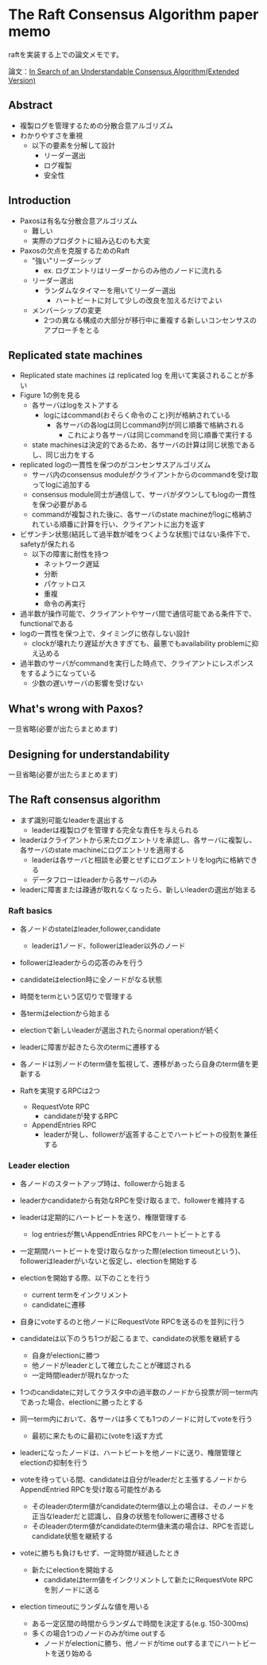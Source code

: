# The Raft Consensus Algorithm paper memo

raftを実装する上での論文メモです。

論文：[In Search of an Understandable Consensus Algorithm(Extended Version)](https://raft.github.io/raft.pdf)

## Abstract

- 複製ログを管理するための分散合意アルゴリズム
- わかりやすさを重視
  - 以下の要素を分解して設計
    - リーダー選出
    - ログ複製
    - 安全性

## Introduction

- Paxosは有名な分散合意アルゴリズム
  - 難しい
  - 実際のプロダクトに組み込むのも大変
- Paxosの欠点を克服するためのRaft
  - "強い"リーダーシップ
    - ex. ログエントリはリーダーからのみ他のノードに流れる
  - リーダー選出
    - ランダムなタイマーを用いてリーダー選出
      - ハートビートに対して少しの改良を加えるだけでよい
  - メンバーシップの変更
    - 2つの異なる構成の大部分が移行中に重複する新しいコンセンサスのアプローチをとる

## Replicated state machines

- Replicated state machines は replicated log を用いて実装されることが多い
- Figure 1の例を見る
  - 各サーバはlogをストアする
    - logにはcommand(おそらく命令のこと)列が格納されている
      - 各サーバの各logは同じcommand列が同じ順番で格納される
        - これにより各サーバは同じcommandを同じ順番で実行する
  - state machinesは決定的であるため、各サーバの計算は同じ状態であるし、同じ出力をする
- replicated logの一貫性を保つのがコンセンサスアルゴリズム
  - サーバ内のconsensus moduleがクライアントからのcommandを受け取ってlogに追加する
  - consensus module同士が通信して、サーバがダウンしてもlogの一貫性を保つ必要がある
  - commandが複製された後に、各サーバのstate machineがlogに格納されている順番に計算を行い、クライアントに出力を返す
- ビザンチン状態(結託して過半数が嘘をつくような状態)ではない条件下で、safetyが保たれる
  - 以下の障害に耐性を持つ
    - ネットワーク遅延
    - 分断
    - パケットロス
    - 重複
    - 命令の再実行
- 過半数が操作可能で、クライアントやサーバ間で通信可能である条件下で、functionalである
- logの一貫性を保つ上で、タイミングに依存しない設計
  - clockが壊れたり遅延が大きすぎても、最悪でもavailability problemに抑え込める
- 過半数のサーバがcommandを実行した時点で、クライアントにレスポンスをするようになっている
  - 少数の遅いサーバの影響を受けない

## What's wrong with Paxos?

一旦省略(必要が出たらまとめます)

## Designing for understandability

一旦省略(必要が出たらまとめます)

## The Raft consensus algorithm

- まず識別可能なleaderを選出する
  - leaderは複製ログを管理する完全な責任を与えられる
- leaderはクライアントから来たログエントリを承認し、各サーバに複製し、各サーバのstate machineにログエントリを適用する
  - leaderは各サーバと相談を必要とせずにログエントリをlog内に格納できる
  - データフローはleaderから各サーバのみ
- leaderに障害または疎通が取れなくなったら、新しいleaderの選出が始まる

### Raft basics

- 各ノードのstateはleader,follower,candidate
  - leaderは1ノード、followerはleader以外のノード
- followerはleaderからの応答のみを行う
- candidateはelection時に全ノードがなる状態

- 時間をtermという区切りで管理する
- 各termはelectionから始まる
- electionで新しいleaderが選出されたらnormal operationが続く
- leaderに障害が起きたら次のtermに遷移する
- 各ノードは別ノードのterm値を監視して、遷移があったら自身のterm値を更新する

- Raftを実現するRPCは2つ
  - RequestVote RPC
    - candidateが発するRPC
  - AppendEntries RPC
    - leaderが発し、followerが返答することでハートビートの役割を兼任する

### Leader election

- 各ノードのスタートアップ時は、followerから始まる
- leaderかcandidateから有効なRPCを受け取るまで、followerを維持する
- leaderは定期的にハートビートを送り、権限管理する
  - log entriesが無いAppendEntries RPCをハートビートとする
- 一定期間ハートビートを受け取らなかった際(election timeoutという)、followerはleaderがいないと仮定し、electionを開始する

- electionを開始する際、以下のことを行う
  - current termをインクリメント
  - candidateに遷移
- 自身にvoteするのと他ノードにRequestVote RPCを送るのを並列に行う
- candidateは以下のうち1つが起こるまで、candidateの状態を継続する
  - 自身がelectionに勝つ
  - 他ノードがleaderとして確立したことが確認される
  - 一定時間leaderが現れなかった

- 1つのcandidateに対してクラスタ中の過半数のノードから投票が同一term内であった場合、electionに勝ったとする
- 同一term内において、各サーバは多くても1つのノードに対してvoteを行う
  - 最初に来たものに最初に(voteを)返す方式
- leaderになったノードは、ハートビートを他ノードに送り、権限管理とelectionの抑制を行う

- voteを待っている間、candidateは自分がleaderだと主張するノードからAppendEntried RPCを受け取る可能性がある
  - そのleaderのterm値がcandidateのterm値以上の場合は、そのノードを正当なleaderだと認識し、自身の状態をfollowerに遷移させる
  - そのleaderのterm値がcandidateのterm値未満の場合は、RPCを否認しcandidate状態を継続する

- voteに勝ちも負けもせず、一定時間が経過したとき
  - 新たにelectionを開始する
    - candidateはterm値をインクリメントして新たにRequestVote RPCを別ノードに送る

- election timeoutにランダムな値を用いる
  - ある一定区間の時間からランダムで時間を決定する(e.g. 150-300ms)
  - 多くの場合1つのノードのみがtime outする
    - ノードがelectionに勝ち、他ノードがtime outするまでにハートビートを送り始める

